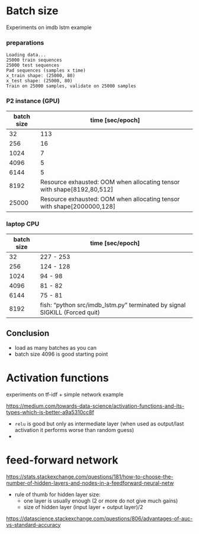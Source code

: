 # Batch size

Experiments on imdb lstm example

### preparations
```
Loading data...
25000 train sequences
25000 test sequences
Pad sequences (samples x time)
x_train shape: (25000, 80)
x_test shape: (25000, 80)
Train on 25000 samples, validate on 25000 samples
```


### P2 instance (GPU)

|batch size|time \[sec/epoch\] |
|----------|-------------|
|32|  113|
|256| 16 |
|1024| 7 |
|4096|5 |
|6144|5 |
|8192|Resource exhausted: OOM when allocating tensor with shape\[8192,80,512\]
|25000|Resource exhausted: OOM when allocating tensor with shape\[2000000,128\]

### laptop CPU

|batch size|time \[sec/epoch\] |
|----------|-------------|
|32|227 - 253 |
|256|124 - 128 |
|1024|94 - 98 |
|4096|81 - 82 |
|6144|75  - 81 |
|8192|fish: “python src/imdb_lstm.py” terminated by signal SIGKILL (Forced quit)



## Conclusion
-  load as many batches as you can
- batch size 4096 is good starting point







# Activation functions
experiments on tf-idf + simple network example

https://medium.com/towards-data-science/activation-functions-and-its-types-which-is-better-a9a5310cc8f
- `relu` is good but only as intermediate layer (when used as output/last activation it performs worse than random guess)
-


# feed-forward network

https://stats.stackexchange.com/questions/181/how-to-choose-the-number-of-hidden-layers-and-nodes-in-a-feedforward-neural-netw
- rule of thumb for hidden layer size:
  - one layer is usually enough (2 or more do not give much gains)
  - size of hidden layer (input layer + output layer)/2

https://datascience.stackexchange.com/questions/806/advantages-of-auc-vs-standard-accuracy
